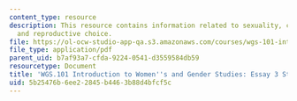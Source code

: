 ```yaml
---
content_type: resource
description: This resource contains information related to sexuality, contraception
  and reproductive choice.
file: https://ol-ocw-studio-app-qa.s3.amazonaws.com/courses/wgs-101-introduction-to-womens-and-gender-studies-fall-2014/5b25476b6ee22845b4463b88d4bfcf5c_MITWGS_101F14_Essay3Strate.pdf
file_type: application/pdf
parent_uid: b7af93a7-cfda-9224-0541-d3559584db59
resourcetype: Document
title: 'WGS.101 Introduction to Women''s and Gender Studies: Essay 3 Strategies'
uid: 5b25476b-6ee2-2845-b446-3b88d4bfcf5c
---
```


